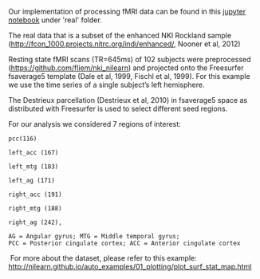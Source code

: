 

Our implementation of processing fMRI data can be found in this [jupyter notebook](real/fmri.ipynb) under 'real' folder.

The real data that is a subset of the enhanced NKI Rockland sample (http://fcon_1000.projects.nitrc.org/indi/enhanced/, Nooner et al, 2012)

Resting state fMRI scans (TR=645ms) of 102 subjects were preprocessed (https://github.com/fliem/nki_nilearn) and projected onto the Freesurfer fsaverage5 template (Dale et al, 1999, Fischl et al, 1999). For this example we use the time series of a single subject’s left hemisphere.

The Destrieux parcellation (Destrieux et al, 2010) in fsaverage5 space as distributed with Freesurfer is used to select different seed regions.

For our analysis we considered 7 regions of interest:
```
pcc(116)

left_acc (167) 

left_mtg (183)

left_ag (171)

right_acc (191) 

right_mtg (188) 

right_ag (242),

AG = Angular gyrus; MTG = Middle temporal gyrus;
PCC = Posterior cingulate cortex; ACC = Anterior cingulate cortex
```

​       For more about the dataset, please refer to this example: http://nilearn.github.io/auto_examples/01_plotting/plot_surf_stat_map.html

